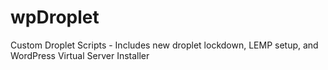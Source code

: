 # wpDroplet
Custom Droplet Scripts - Includes new droplet lockdown, LEMP setup, and WordPress Virtual Server Installer
